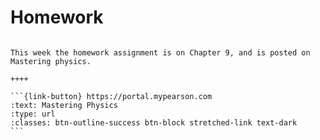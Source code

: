 # Homework

````{panels}

This week the homework assignment is on Chapter 9, and is posted on Mastering physics.

++++ 

```{link-button} https://portal.mypearson.com
:text: Mastering Physics
:type: url
:classes: btn-outline-success btn-block stretched-link text-dark
```
````